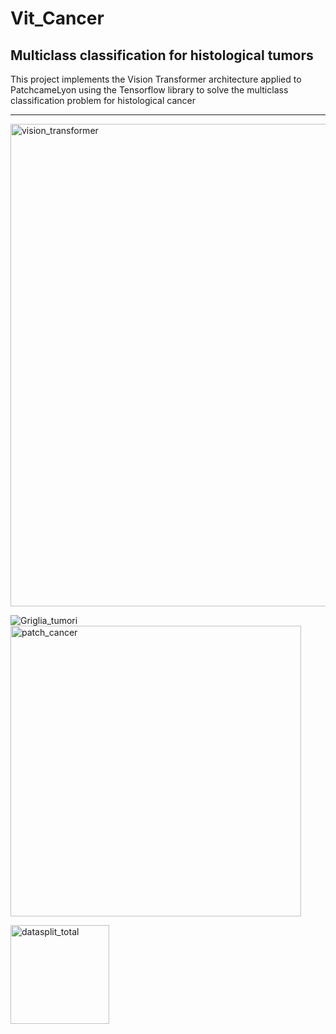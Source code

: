 # Vit_Cancer
Multiclass classification for histological tumors
-----------------------------------------------------------------------------------------------

This project implements the Vision Transformer architecture applied to PatchcameLyon using the Tensorflow library to solve the multiclass classification problem for histological cancer

------------------------------------------------------------------------------------------------

<img width="772" alt="vision_transformer" src="https://github.com/Reares94/VIT_Cancer/assets/93512390/fcaf5cb5-fc83-4ba3-b765-6dc91a654c3f">

![Griglia_tumori](https://github.com/Reares94/VIT_Cancer/assets/93512390/bb2abef8-408c-40a0-a906-c77555ca300f)
<img width="465" alt="patch_cancer" src="https://github.com/Reares94/VIT_Cancer/assets/93512390/5ed0fe8e-24c7-4dcb-8827-0d6dd34058c6">

<img width="158" alt="datasplit_total" src="https://github.com/Reares94/VIT_Cancer/assets/93512390/0baea117-c390-4ebc-b2f6-a23491da2bf2">

